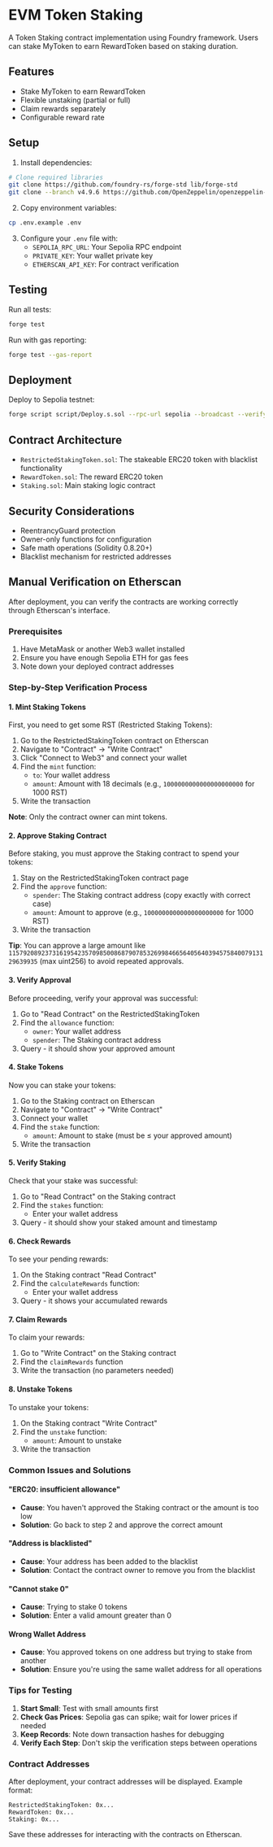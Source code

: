 # EVM Token Staking

A Token Staking contract implementation using Foundry framework. Users can stake MyToken to earn RewardToken based on staking duration.

## Features

- Stake MyToken to earn RewardToken
- Flexible unstaking (partial or full)
- Claim rewards separately
- Configurable reward rate

## Setup

1. Install dependencies:

```bash
# Clone required libraries
git clone https://github.com/foundry-rs/forge-std lib/forge-std
git clone --branch v4.9.6 https://github.com/OpenZeppelin/openzeppelin-contracts lib/openzeppelin-contracts
```

2. Copy environment variables:

```bash
cp .env.example .env
```

3. Configure your `.env` file with:
   - `SEPOLIA_RPC_URL`: Your Sepolia RPC endpoint
   - `PRIVATE_KEY`: Your wallet private key
   - `ETHERSCAN_API_KEY`: For contract verification

## Testing

Run all tests:

```bash
forge test
```

Run with gas reporting:

```bash
forge test --gas-report
```

## Deployment

Deploy to Sepolia testnet:

```bash
forge script script/Deploy.s.sol --rpc-url sepolia --broadcast --verify
```

## Contract Architecture

- `RestrictedStakingToken.sol`: The stakeable ERC20 token with blacklist functionality
- `RewardToken.sol`: The reward ERC20 token
- `Staking.sol`: Main staking logic contract

## Security Considerations

- ReentrancyGuard protection
- Owner-only functions for configuration
- Safe math operations (Solidity 0.8.20+)
- Blacklist mechanism for restricted addresses

## Manual Verification on Etherscan

After deployment, you can verify the contracts are working correctly through Etherscan's interface.

### Prerequisites

1. Have MetaMask or another Web3 wallet installed
2. Ensure you have enough Sepolia ETH for gas fees
3. Note down your deployed contract addresses

### Step-by-Step Verification Process

#### 1. Mint Staking Tokens

First, you need to get some RST (Restricted Staking Tokens):

1. Go to the RestrictedStakingToken contract on Etherscan
2. Navigate to "Contract" → "Write Contract"
3. Click "Connect to Web3" and connect your wallet
4. Find the `mint` function:
   - `to`: Your wallet address
   - `amount`: Amount with 18 decimals (e.g., `1000000000000000000000` for 1000 RST)
5. Write the transaction

**Note**: Only the contract owner can mint tokens.

#### 2. Approve Staking Contract

Before staking, you must approve the Staking contract to spend your tokens:

1. Stay on the RestrictedStakingToken contract page
2. Find the `approve` function:
   - `spender`: The Staking contract address (copy exactly with correct case)
   - `amount`: Amount to approve (e.g., `1000000000000000000000` for 1000 RST)
3. Write the transaction

**Tip**: You can approve a large amount like `115792089237316195423570985008687907853269984665640564039457584007913129639935` (max uint256) to avoid repeated approvals.

#### 3. Verify Approval

Before proceeding, verify your approval was successful:

1. Go to "Read Contract" on the RestrictedStakingToken
2. Find the `allowance` function:
   - `owner`: Your wallet address
   - `spender`: The Staking contract address
3. Query - it should show your approved amount

#### 4. Stake Tokens

Now you can stake your tokens:

1. Go to the Staking contract on Etherscan
2. Navigate to "Contract" → "Write Contract"
3. Connect your wallet
4. Find the `stake` function:
   - `amount`: Amount to stake (must be ≤ your approved amount)
5. Write the transaction

#### 5. Verify Staking

Check that your stake was successful:

1. Go to "Read Contract" on the Staking contract
2. Find the `stakes` function:
   - Enter your wallet address
3. Query - it should show your staked amount and timestamp

#### 6. Check Rewards

To see your pending rewards:

1. On the Staking contract "Read Contract"
2. Find the `calculateRewards` function:
   - Enter your wallet address
3. Query - it shows your accumulated rewards

#### 7. Claim Rewards

To claim your rewards:

1. Go to "Write Contract" on the Staking contract
2. Find the `claimRewards` function
3. Write the transaction (no parameters needed)

#### 8. Unstake Tokens

To unstake your tokens:

1. On the Staking contract "Write Contract"
2. Find the `unstake` function:
   - `amount`: Amount to unstake
3. Write the transaction

### Common Issues and Solutions

#### "ERC20: insufficient allowance"
- **Cause**: You haven't approved the Staking contract or the amount is too low
- **Solution**: Go back to step 2 and approve the correct amount

#### "Address is blacklisted"
- **Cause**: Your address has been added to the blacklist
- **Solution**: Contact the contract owner to remove you from the blacklist

#### "Cannot stake 0"
- **Cause**: Trying to stake 0 tokens
- **Solution**: Enter a valid amount greater than 0

#### Wrong Wallet Address
- **Cause**: You approved tokens on one address but trying to stake from another
- **Solution**: Ensure you're using the same wallet address for all operations

### Tips for Testing

1. **Start Small**: Test with small amounts first
2. **Check Gas Prices**: Sepolia gas can spike; wait for lower prices if needed
3. **Keep Records**: Note down transaction hashes for debugging
4. **Verify Each Step**: Don't skip the verification steps between operations

### Contract Addresses

After deployment, your contract addresses will be displayed. Example format:
```
RestrictedStakingToken: 0x...
RewardToken: 0x...
Staking: 0x...
```

Save these addresses for interacting with the contracts on Etherscan.
